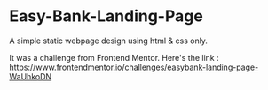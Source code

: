 # Easy-Bank-Landing-Page

A simple static webpage design using html & css only.

It was a challenge from Frontend Mentor. 
Here's the link :
https://www.frontendmentor.io/challenges/easybank-landing-page-WaUhkoDN
